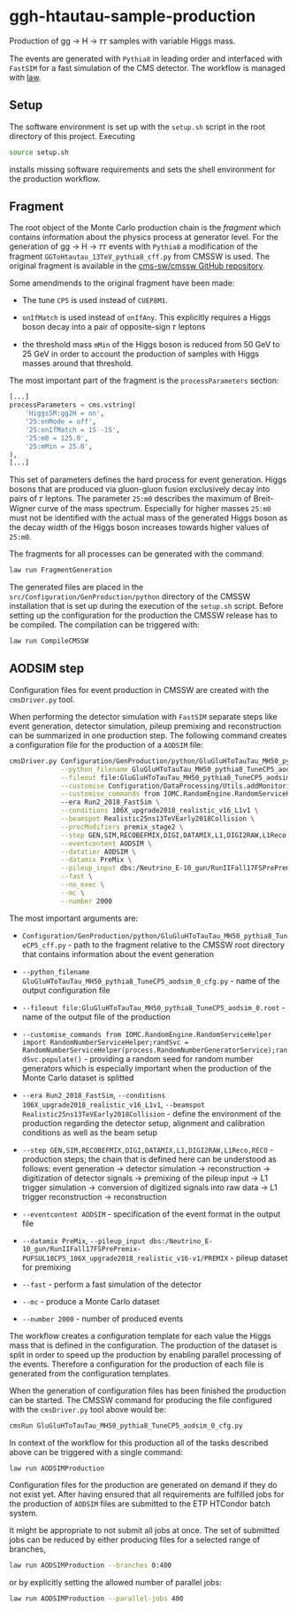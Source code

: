 # ggh-htautau-sample-production

Production of gg &#x2192; H &#x2192; &#x1D70F;&#x1D70F; samples with variable Higgs mass.

The events are generated with `Pythia8` in leading order and interfaced with `FastSIM` for a fast simulation of the CMS detector. The workflow is managed with [law](https://github.com/riga/law).


## Setup

The software environment is set up with the `setup.sh` script in the root directory of this project. Executing

```bash
source setup.sh
```

installs missing software requirements and sets the shell environment for the production workflow.


## Fragment

The root object of the Monte Carlo production chain is the _fragment_ which contains information about the physics process at generator level. For the generation of gg &#x2192; H &#x2192; &#x1D70F;&#x1D70F; events with `Pythia8` a modification of the fragment `GGToHtautau_13TeV_pythia8_cff.py` from CMSSW
is used. The original fragment is available in the [cms-sw/cmssw GitHub repository](https://github.com/cms-sw/cmssw/blob/CMSSW_10_6_X/Configuration/Generator/python/GGToHtautau_13TeV_pythia8_cff.py).

Some amendmends to the original fragment have been made:

- The tune `CP5` is used instead of `CUEP8M1`.

- `onIfMatch` is used instead of `onIfAny`. This explicitly requires a Higgs boson decay into a pair of opposite-sign &#x1D70F; leptons

- the threshold mass `mMin` of the Higgs boson is reduced from 50 GeV to 25 GeV in order to account the production of samples with Higgs masses around that threshold.

The most important part of the fragment is the `processParameters` section:
```python
[...]
processParameters = cms.vstring(
    'HiggsSM:gg2H = on',
    '25:onMode = off',
    '25:onIfMatch = 15 -15',
    '25:m0 = 125.0',
    '25:mMin = 25.0',
),
[...]
```
This set of parameters defines the hard process for event generation. Higgs bosons that are produced via gluon-gluon fusion exclusively decay into pairs of &#x1D70F; leptons. The parameter `25:m0` describes the maximum of Breit-Wigner curve of the mass spectrum. Especially for higher masses `25:m0` must not be identified with the actual mass of the generated Higgs boson as the decay width of the Higgs boson increases towards higher values of `25:m0`.

The fragments for all processes can be generated with the command:

```bash
law run FragmentGeneration
```

The generated files are placed in the `src/Configuration/GenProduction/python` directory of the CMSSW installation that is set up during the execution of the `setup.sh` script. Before setting up the configuration for the production the CMSSW release has to be compiled. The compilation can be triggered with:

```bash
law run CompileCMSSW
```

## AODSIM step

Configuration files for event production in CMSSW are created with the `cmsDriver.py` tool. 

When performing the detector simulation with `FastSIM` separate steps like event generation, detector simulation, pileup premixing and reconstruction can be summarized in one production step. The following command creates a configuration file for the production of a `AODSIM` file:

```bash
cmsDriver.py Configuration/GenProduction/python/GluGluHToTauTau_MH50_pythia8_TuneCP5_cff.py \
             --python_filename GluGluHToTauTau_MH50_pythia8_TuneCP5_aodsim_0_cfg.py \
             --fileout file:GluGluHToTauTau_MH50_pythia8_TuneCP5_aodsim_0.root \
             --customise Configuration/DataProcessing/Utils.addMonitoring \
             --customise_commands from IOMC.RandomEngine.RandomServiceHelper import RandomNumberServiceHelper;randSvc = RandomNumberServiceHelper(process.RandomNumberGeneratorService);randSvc.populate() \
             --era Run2_2018_FastSim \
             --conditions 106X_upgrade2018_realistic_v16_L1v1 \
             --beamspot Realistic25ns13TeVEarly2018Collision \
             --procModifiers premix_stage2 \
             --step GEN,SIM,RECOBEFMIX,DIGI,DATAMIX,L1,DIGI2RAW,L1Reco,RECO \
             --eventcontent AODSIM \
             --datatier AODSIM \
             --datamix PreMix \
             --pileup_input dbs:/Neutrino_E-10_gun/RunIIFall17FSPrePremix-PUFSUL18CP5_106X_upgrade2018_realistic_v16-v1/PREMIX \
             --fast \
             --no_exec \
             --mc \
             --number 2000
```

The most important arguments are:

 - `Configuration/GenProduction/python/GluGluHToTauTau_MH50_pythia8_TuneCP5_cff.py` - path to the fragment relative to the CMSSW root directory that contains information about the event generation

 - `--python_filename GluGluHToTauTau_MH50_pythia8_TuneCP5_aodsim_0_cfg.py` - name of the output configuration file

 - `--fileout file:GluGluHToTauTau_MH50_pythia8_TuneCP5_aodsim_0.root` - name of the output file of the production

 - `--customise_commands from IOMC.RandomEngine.RandomServiceHelper import RandomNumberServiceHelper;randSvc = RandomNumberServiceHelper(process.RandomNumberGeneratorService);randSvc.populate()` - providing a random seed for random number generators which is especially important when the production of the Monte Carlo dataset is splitted

 - `--era Run2_2018_FastSim`, `--conditions 106X_upgrade2018_realistic_v16_L1v1`, `--beamspot Realistic25ns13TeVEarly2018Collision` - define the environment of the production regarding the detector setup, alignment and calibration conditions as well as the beam setup
 
 - `--step GEN,SIM,RECOBEFMIX,DIGI,DATAMIX,L1,DIGI2RAW,L1Reco,RECO` - production steps; the chain that is defined here can be understood as follows: event generation &#x2192; detector simulation &#x2192; reconstruction &#x2192; digitization of detector signals &#x2192; premixing of the pileup input &#x2192; L1 trigger simulation &#x2192; conversion of digitized signals into raw data &#x2192; L1 trigger reconstruction &#x2192; reconstruction

 - `--eventcontent AODSIM` - specification of the event format in the output file
 
 - `--datamix PreMix`, `--pileup_input dbs:/Neutrino_E-10_gun/RunIIFall17FSPrePremix-PUFSUL18CP5_106X_upgrade2018_realistic_v16-v1/PREMIX` - pileup dataset for premixing
 
 - `--fast` - perform a fast simulation of the detector

 - `--mc` - produce a Monte Carlo dataset

 - `--number 2000` - number of produced events
  
The workflow creates a configuration template for each value the Higgs mass that is defined in the configuration. The production of the dataset is split in order to speed up the production by enabling parallel processing of the events. Therefore a configuration for the production of each file is generated from the configuration templates. 

When the generation of configuration files has been finished the production can be started. The CMSSW command for producing the file configured with the `cmsDriver.py` tool above would be:

```bash
cmsRun GluGluHToTauTau_MH50_pythia8_TuneCP5_aodsim_0_cfg.py
```

In context of the workflow for this production all of the tasks described above can be triggered with a single command:

```bash
law run AODSIMProduction
```

Configuration files for the production are generated on demand if they do not exist yet. After having ensured that all requirements are fulfilled jobs for the production of `AODSIM` files are submitted to the ETP HTCondor batch system.

It might be appropriate to not submit all jobs at once. The set of submitted jobs can be reduced by either producing files for a selected range of branches,

```bash
law run AODSIMProduction --branches 0:400
```

or by explicitly setting the allowed number of parallel jobs:

```bash
law run AODSIMProduction --parallel-jobs 400
```
